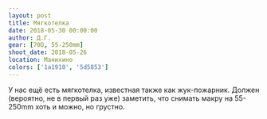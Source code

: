 ```yaml
---
layout: post
title: Мягкотелка
date: 2018-05-30 00:00:00
author: Д.Г.
gear: [70D, 55-250mm]
shoot_date: 2018-05-26
location: Манихино
colors: ['1a1910', '5d5853']
---
```

У нас ещё есть мягкотелка, известная также как жук-пожарник. Должен (вероятно, не в первый раз уже) заметить, что снимать макру на 55-250mm хоть и можно, но грустно.
